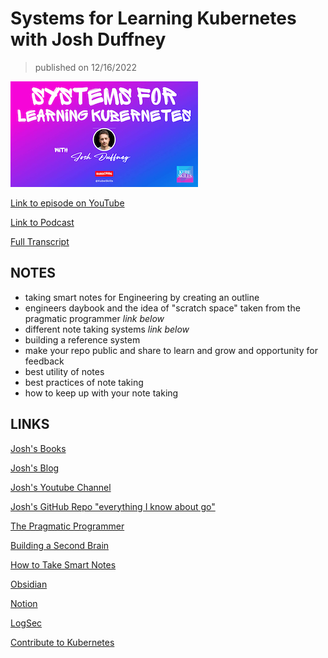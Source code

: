 # Systems for Learning Kubernetes with Josh Duffney

> published on 12/16/2022

[![kereoke-meme](https://github.com/kubeskills/yt/blob/main/2022/Dec/img/systems-for-learning-k8s-youtube-cover.png)](https://youtu.be/GvGDEPH-DaA)

[Link to episode on YouTube](https://youtu.be/GvGDEPH-DaA)

[Link to Podcast](https://kubeskills.fm/2105849/12180198-systems-for-learning-kubernetes)

[Full Transcript](https://www.rev.com/transcript-editor/shared/SuegwMr5ftf5fWuMd1uh9QDQQSykhza41p3AxUg6LRNvqkaLAwef3dW5seHdNHWgmE8QexsHWa0TQM25Mvw_PSjFTlo?loadFrom=SharedLink)

## NOTES

- taking smart notes for Engineering by creating an outline
- engineers daybook and the idea of "scratch space" taken from the pragmatic programmer _link below_
- different note taking systems _link below_
- building a reference system
- make your repo public and share to learn and grow and opportunity for feedback
- best utility of notes
- best practices of note taking
- how to keep up with your note taking

## LINKS

[Josh's Books](https://joshduffney.gumroad.com/)

[Josh's Blog](https://duffney.io/posts/)

[Josh's Youtube Channel](https://youtube.com/@joshuaduffney)

[Josh's GitHub Repo "everything I know about go"](https://github.com/Duffney/everything-i-know-about-go)

[The Pragmatic Programmer](https://a.co/d/dzwtvFk)

[Building a Second Brain](https://a.co/d/4ikXpdV)

[How to Take Smart Notes](https://a.co/d/eaJG7Mv)

[Obsidian](https://obsidian.md/)

[Notion](https://www.notion.so/)

[LogSec](https://logseq.com/)

[Contribute to Kubernetes](https://www.kubernetes.dev/docs/contributor-cheatsheet/)

